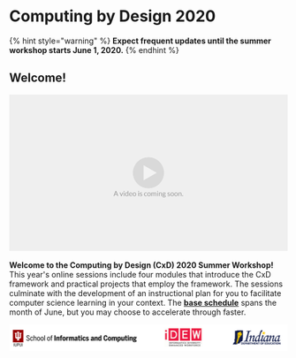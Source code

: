 # Computing by Design 2020

{% hint style="warning" %}
**Expect frequent updates until the summer workshop starts June 1, 2020.** 
{% endhint %}

## Welcome!

![](.gitbook/assets/vidcoming.png)

**Welcome to the Computing by Design \(CxD\) 2020 Summer Workshop!** This year's online sessions include four modules that introduce the CxD framework and practical projects that employ the framework. The sessions culminate with the development of an instructional plan for you to facilitate computer science learning in your context. The [**base schedule**](schedule.md) spans the month of June, but you may choose to accelerate through faster.

![](.gitbook/assets/orgbanner.png)

